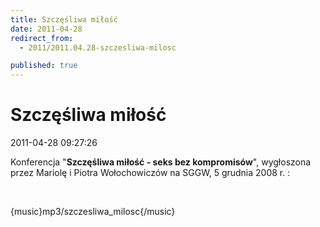 ```yaml
---
title: Szczęśliwa miłość
date: 2011-04-28
redirect_from: 
  - 2011/2011.04.28-szczesliwa-milosc

published: true
---
```




# Szczęśliwa miłość

<time>2011-04-28 09:27:26</time>


Konferencja "**Szczęśliwa miłość - seks bez kompromisów**", wygłoszona przez Mariolę i Piotra Wołochowiczów na SGGW, 5 grudnia 2008 r. :


 


{music}mp3/szczesliwa_milosc{/music}


<!--{{json:{"created_date":"2011-04-28 09:27:26","publish_down":"0000-00-00 00:00:00","id":"135"}}}-->